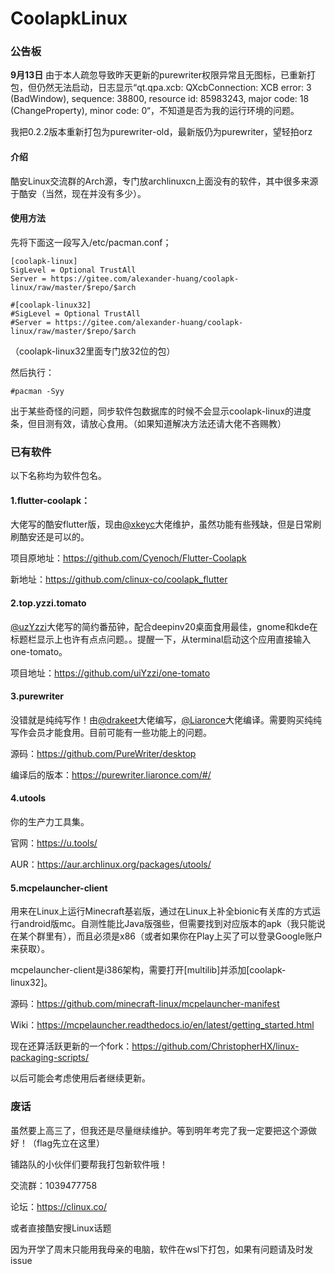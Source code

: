 ﻿# CoolapkLinux

### 公告板

**9月13日** 由于本人疏忽导致昨天更新的purewriter权限异常且无图标，已重新打包，但仍然无法启动，日志显示“qt.qpa.xcb: QXcbConnection: XCB error: 3 (BadWindow), sequence: 38800, resource id: 85983243, major code: 18 (ChangeProperty), minor code: 0“，不知道是否为我的运行环境的问题。     

我把0.2.2版本重新打包为purewriter-old，最新版仍为purewriter，望轻拍orz    


#### 介绍

酷安Linux交流群的Arch源，专门放archlinuxcn上面没有的软件，其中很多来源于酷安（当然，现在并没有多少）。

#### 使用方法

先将下面这一段写入/etc/pacman.conf；

```
[coolapk-linux]
SigLevel = Optional TrustAll
Server = https://gitee.com/alexander-huang/coolapk-linux/raw/master/$repo/$arch

#[coolapk-linux32]
#SigLevel = Optional TrustAll
#Server = https://gitee.com/alexander-huang/coolapk-linux/raw/master/$repo/$arch
```
（coolapk-linux32里面专门放32位的包）

然后执行：

```
#pacman -Syy
```

出于某些奇怪的问题，同步软件包数据库的时候不会显示coolapk-linux的进度条，但目测有效，请放心食用。（如果知道解决方法还请大佬不吝赐教）

### 已有软件

以下名称均为软件包名。

#### 1.flutter-coolapk：

大佬写的酷安flutter版，现由[@xkeyc](https://github.com/xkeyC)大佬维护，虽然功能有些残缺，但是日常刷刷酷安还是可以的。    

项目原地址：https://github.com/Cyenoch/Flutter-Coolapk 				

新地址：https://github.com/clinux-co/coolapk_flutter    

#### 2.top.yzzi.tomato

[@uzYzzi](https://github.com/uiYzzi)大佬写的简约番茄钟，配合deepinv20桌面食用最佳，gnome和kde在标题栏显示上也许有点点问题。。提醒一下，从terminal启动这个应用直接输入one-tomato。     

项目地址：https://github.com/uiYzzi/one-tomato      

#### 3.purewriter

没错就是纯纯写作！由[@drakeet](https://github.com/PureWriter)大佬编写，[@Liaronce](https://github.com/LiarOnce)大佬编译。需要购买纯纯写作会员才能食用。目前可能有一些功能上的问题。         

源码：https://github.com/PureWriter/desktop             

编译后的版本：https://purewriter.liaronce.com/#/      

#### 4.utools
你的生产力工具集。

官网：https://u.tools/

AUR：https://aur.archlinux.org/packages/utools/

#### 5.mcpelauncher-client
用来在Linux上运行Minecraft基岩版，通过在Linux上补全bionic有关库的方式运行android版mc。自测性能比Java版强些，但需要找到对应版本的apk（我只能说在某个群里有），而且必须是x86（或者如果你在Play上买了可以登录Google账户来获取）。    

mcpelauncher-client是i386架构，需要打开[multilib]并添加[coolapk-linux32]。

源码：https://github.com/minecraft-linux/mcpelauncher-manifest

Wiki：https://mcpelauncher.readthedocs.io/en/latest/getting_started.html

现在还算活跃更新的一个fork：https://github.com/ChristopherHX/linux-packaging-scripts/

以后可能会考虑使用后者继续更新。

### 废话

虽然要上高三了，但我还是尽量继续维护。等到明年考完了我一定要把这个源做好！（flag先立在这里）

铺路队的小伙伴们要帮我打包新软件哦！



交流群：1039477758

论坛：https://clinux.co/

或者直接酷安搜Linux话题

因为开学了周末只能用我母亲的电脑，软件在wsl下打包，如果有问题请及时发issue
